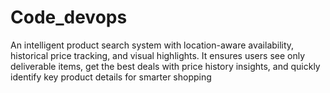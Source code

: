 # Code_devops
An intelligent product search system with location-aware availability, historical price tracking, and visual highlights. It ensures users see only deliverable items, get the best deals with price history insights, and quickly identify key product details for smarter shopping
